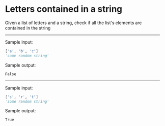 # Letters contained in a string

Given a list of letters and a string, check if all the list's elements are contained in the string

---
Sample input:
``` python
['a', 'b', 'c']
'some random string'
```
Sample output:
```
False
```
---
Sample input:
``` python
['s', 'r', 't']
'some random string'
```
Sample output:
```
True